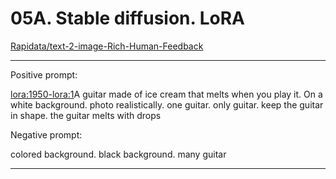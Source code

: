 # 05A. Stable diffusion. LoRA

[Rapidata/text-2-image-Rich-Human-Feedback](https://huggingface.co/datasets/Rapidata/text-2-image-Rich-Human-Feedback)

----

Positive prompt:

<lora:1950-lora:1>A guitar made of ice cream that melts when you play it. On a white background. photo realistically. one guitar. only guitar. keep the guitar in shape. the guitar melts with drops

Negative prompt:

colored background. black background. many guitar

---